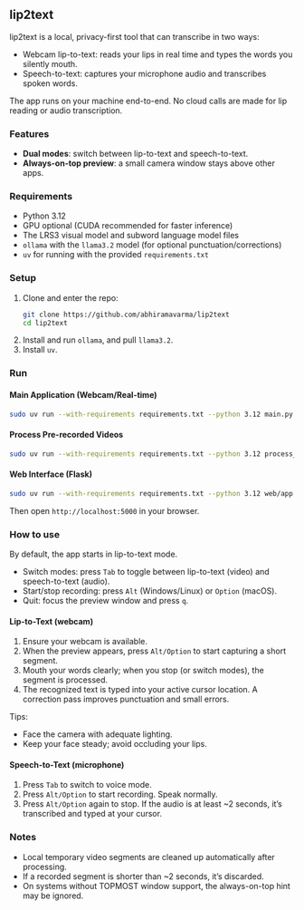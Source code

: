 ## lip2text

lip2text is a local, privacy-first tool that can transcribe in two ways:

- Webcam lip-to-text: reads your lips in real time and types the words you silently mouth.
- Speech-to-text: captures your microphone audio and transcribes spoken words.

The app runs on your machine end-to-end. No cloud calls are made for lip reading or audio transcription.

### Features
- **Dual modes**: switch between lip-to-text and speech-to-text.
- **Always-on-top preview**: a small camera window stays above other apps.


### Requirements
- Python 3.12
- GPU optional (CUDA recommended for faster inference)
- The LRS3 visual model and subword language model files
- `ollama` with the `llama3.2` model (for optional punctuation/corrections)
- `uv` for running with the provided `requirements.txt`

### Setup
1. Clone and enter the repo:
   ```bash
   git clone https://github.com/abhiramavarma/lip2text
   cd lip2text
   ```
2. Install and run `ollama`, and pull `llama3.2`.
3. Install `uv`.
### Run

#### Main Application (Webcam/Real-time)
```bash
sudo uv run --with-requirements requirements.txt --python 3.12 main.py config_filename=./configs/LRS3_V_WER19.1.ini detector=mediapipe
```

#### Process Pre-recorded Videos
```bash
sudo uv run --with-requirements requirements.txt --python 3.12 process_video.py config_filename=./configs/LRS3_V_WER19.1.ini detector=mediapipe +video_path=path/to/video.mp4
```

#### Web Interface (Flask)
```bash
sudo uv run --with-requirements requirements.txt --python 3.12 web/app.py
```
Then open `http://localhost:5000` in your browser.

### How to use

By default, the app starts in lip-to-text mode.

- Switch modes: press `Tab` to toggle between lip-to-text (video) and speech-to-text (audio).
- Start/stop recording: press `Alt` (Windows/Linux) or `Option` (macOS).
- Quit: focus the preview window and press `q`.

#### Lip-to-Text (webcam)
1. Ensure your webcam is available.
2. When the preview appears, press `Alt/Option` to start capturing a short segment.
3. Mouth your words clearly; when you stop (or switch modes), the segment is processed.
4. The recognized text is typed into your active cursor location. A correction pass improves punctuation and small errors.

Tips:
- Face the camera with adequate lighting.
- Keep your face steady; avoid occluding your lips.

#### Speech-to-Text (microphone)
1. Press `Tab` to switch to voice mode.
2. Press `Alt/Option` to start recording. Speak normally.
3. Press `Alt/Option` again to stop. If the audio is at least ~2 seconds, it’s transcribed and typed at your cursor.

### Notes
- Local temporary video segments are cleaned up automatically after processing.
- If a recorded segment is shorter than ~2 seconds, it’s discarded.
- On systems without TOPMOST window support, the always-on-top hint may be ignored.
